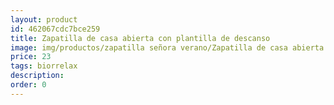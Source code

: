 ```yaml
---
layout: product
id: 462067cdc7bce259
title: Zapatilla de casa abierta con plantilla de descanso 
image: img/productos/zapatilla señora verano/Zapatilla de casa abierta con plantilla de descanso =23=biorrelax.webp
price: 23
tags: biorrelax
description: 
order: 0
---
```

